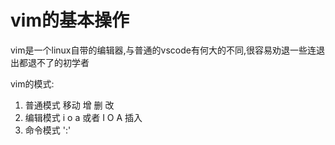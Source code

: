 # vim的基本操作

vim是一个linux自带的编辑器,与普通的vscode有何大的不同,很容易劝退一些连退出都退不了的初学者

vim的模式:

1. 普通模式  移动 增 删 改
2. 编辑模式 i o a 或者 I O A 插入
3. 命令模式 ':'

